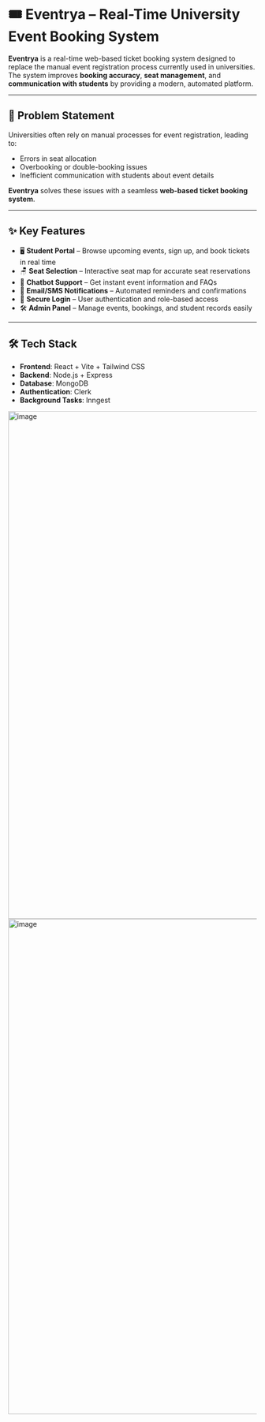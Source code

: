 # 🎟️ Eventrya – Real-Time University Event Booking System

**Eventrya** is a real-time web-based ticket booking system designed to replace the manual event registration process currently used in universities.  
The system improves **booking accuracy**, **seat management**, and **communication with students** by providing a modern, automated platform.

---

## 🚀 Problem Statement
Universities often rely on manual processes for event registration, leading to:
- Errors in seat allocation  
- Overbooking or double-booking issues  
- Inefficient communication with students about event details  

**Eventrya** solves these issues with a seamless **web-based ticket booking system**.

---

## ✨ Key Features
- 🖥️ **Student Portal** – Browse upcoming events, sign up, and book tickets in real time  
- 🪑 **Seat Selection** – Interactive seat map for accurate seat reservations  
- 🤖 **Chatbot Support** – Get instant event information and FAQs  
- 📩 **Email/SMS Notifications** – Automated reminders and confirmations  
- 🔐 **Secure Login** – User authentication and role-based access  
- 🛠️ **Admin Panel** – Manage events, bookings, and student records easily  

---

## 🛠️ Tech Stack
- **Frontend**: React + Vite + Tailwind CSS  
- **Backend**: Node.js + Express  
- **Database**: MongoDB  
- **Authentication**: Clerk  
- **Background Tasks**: Inngest  
 
<img width="1919" height="1030" alt="image" src="https://github.com/user-attachments/assets/14b75281-cd8c-44a3-8da5-f78dcd0e028f" />
<img width="1919" height="1005" alt="image" src="https://github.com/user-attachments/assets/13f0a08f-119d-4967-a407-135a55398bf9" />

